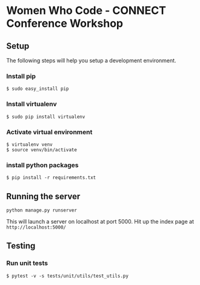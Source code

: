 # Women Who Code - CONNECT Conference Workshop

## Setup
The following steps will help you setup a development environment.

### Install pip
```
$ sudo easy_install pip
```

### Install virtualenv
```
$ sudo pip install virtualenv
```

### Activate virtual environment
```
$ virtualenv venv
$ source venv/bin/activate
```

### install python packages
```
$ pip install -r requirements.txt
```

## Running the server
```
python manage.py runserver
```
This will launch a server on localhost at port 5000. Hit up the index page at ```http://localhost:5000/```


## Testing
### Run unit tests
```
$ pytest -v -s tests/unit/utils/test_utils.py
```